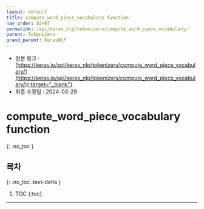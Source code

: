 ```yaml
---
layout: default
title: compute_word_piece_vocabulary function
nav_order: 02+07
permalink: /api/keras_nlp/tokenizers/compute_word_piece_vocabulary/
parent: Tokenizers
grand_parent: KerasNLP
---
```


* 원본 링크 : [https://keras.io/api/keras_nlp/tokenizers/compute_word_piece_vocabulary/](https://keras.io/api/keras_nlp/tokenizers/compute_word_piece_vocabulary/){:target="_blank"}
* 최종 수정일 : 2024-03-29

# compute_word_piece_vocabulary function
{: .no_toc }

## 목차
{: .no_toc .text-delta }

1. TOC
{:toc}

---
